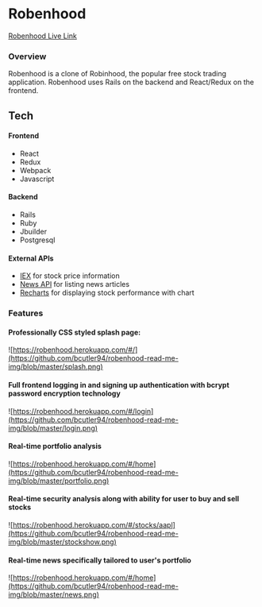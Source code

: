 # Robenhood

[Robenhood Live Link](https://robenhood.herokuapp.com/#/)


### Overview

Robenhood is a clone of Robinhood, the popular free stock trading application. Robenhood uses Rails on the backend and React/Redux on the frontend.

## Tech

#### Frontend
* React
* Redux
* Webpack
* Javascript

#### Backend
* Rails
* Ruby
* Jbuilder
* Postgresql

#### External APIs
* [IEX](https://iextrading.com/) for stock price information
* [News API](https://newsapi.org/) for listing news articles
* [Recharts](http://recharts.org/en-US/) for displaying stock performance with chart

### Features

#### Professionally CSS styled splash page:

![https://robenhood.herokuapp.com/#/](https://github.com/bcutler94/robenhood-read-me-img/blob/master/splash.png)

#### Full frontend logging in and signing up authentication with bcrypt password encryption technology

![https://robenhood.herokuapp.com/#/login](https://github.com/bcutler94/robenhood-read-me-img/blob/master/login.png)

#### Real-time portfolio analysis

![https://robenhood.herokuapp.com/#/home](https://github.com/bcutler94/robenhood-read-me-img/blob/master/portfolio.png)

#### Real-time security analysis along with ability for user to buy and sell stocks

![https://robenhood.herokuapp.com/#/stocks/aapl](https://github.com/bcutler94/robenhood-read-me-img/blob/master/stockshow.png)

#### Real-time news specifically tailored to user's portfolio

![https://robenhood.herokuapp.com/#/home](https://github.com/bcutler94/robenhood-read-me-img/blob/master/news.png)



